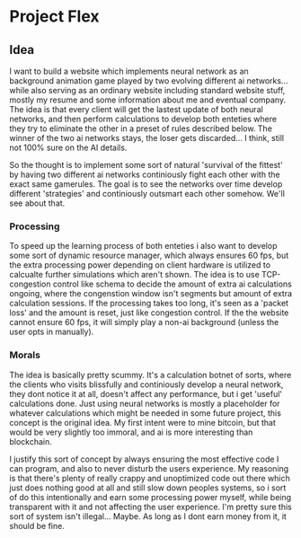 # Project Flex

## Idea
I want to build a website which implements neural network as an background animation game played by two evolving different ai networks... while also serving as an ordinary website including standard website stuff, mostly my resume and some information about me and eventual company. The idea is that every client will get the lastest update of both neural networks, and then perform calculations to develop both enteties where they try to eliminate the other in a preset of rules described below. The winner of the two ai networks stays, the loser gets discarded... I think, still not 100% sure on the AI details.

So the thought is to implement some sort of natural 'survival of the fittest' by having two different ai networks continiously fight each other with the exact same gamerules. The goal is to see the networks over time develop different 'strategies' and continiously outsmart each other somehow. We'll see about that. 

### Processing
To speed up the learning process of both enteties i also want to develop some sort of dynamic resource manager, which always ensures 60 fps, but the extra processing power depending on client hardware is utilized to calcualte further simulations which aren't shown. The idea is to use TCP-congestion control like schema to decide the amount of extra ai calculations ongoing, where the congenstion window isn't segments but amount of extra calculation sessions. If the processing takes too long, it's seen as a 'packet loss' and the amount is reset, just like congestion control. If the the website cannot ensure 60 fps, it will simply play a non-ai background (unless the user opts in manually).


### Morals
The idea is basically pretty scummy. It's a calculation botnet of sorts, where the clients who visits blissfully and continiously develop a neural network, they dont notice it at all, doesn't affect any performance, but i get 'useful' calculations done. Just using neural networks is mostly a placeholder for whatever calculations which might be needed in some future project, this concept is the original idea. My first intent were to mine bitcoin, but that would be very slightly too immoral, and ai is more interesting than blockchain.

I justify this sort of concept by always ensuring the most effective code I can program, and also to never disturb the users experience. My reasoning is that there's plenty of really crappy and unoptimized code out there which just does nothing good at all and still slow down peoples systems, so i sort of do this intentionally and earn some processing power myself, while being transparent with it and not affecting the user experience. I'm pretty sure this sort of system isn't illegal... Maybe. As long as I dont earn money from it, it should be fine. 